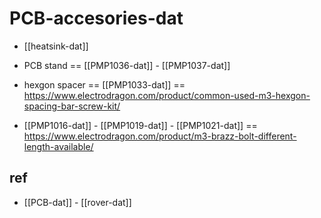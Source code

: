 
# PCB-accesories-dat

- [[heatsink-dat]] 

- PCB stand == [[PMP1036-dat]] - [[PMP1037-dat]]

- hexgon spacer == [[PMP1033-dat]] == https://www.electrodragon.com/product/common-used-m3-hexgon-spacing-bar-screw-kit/

- [[PMP1016-dat]] - [[PMP1019-dat]] - [[PMP1021-dat]] == https://www.electrodragon.com/product/m3-brazz-bolt-different-length-available/



## ref 

- [[PCB-dat]] - [[rover-dat]]